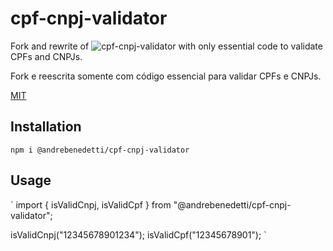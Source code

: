 # cpf-cnpj-validator

Fork and rewrite of ![cpf-cnpj-validator](https://github.com/carvalhoviniciusluiz/cpf-cnpj-validator) with only essential code to validate CPFs and CNPJs.

Fork e reescrita somente com código essencial para validar CPFs e CNPJs.

[MIT](http://opensource.org/licenses/MIT)

## Installation

`npm i @andrebenedetti/cpf-cnpj-validator`

## Usage

`
import { isValidCnpj, isValidCpf } from "@andrebenedetti/cpf-cnpj-validator";

isValidCnpj("12345678901234");
isValidCpf("12345678901");
`

